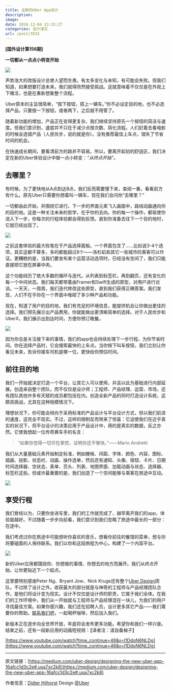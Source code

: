```yaml
---
title: 全新的Uber App设计
description: 
image: 
date: 2016-12-04 13:33:27
categories: 设计译文
url: /post/3532
---
```


**[国外设计第156期]**

**一切都从一点点小转变开始**

![](https://cdn.victor42.work/posts/2016-12/12-04/1-7ocitrf1HvNFK8Hbo3FoOw.png)

声势浩大的改版设计总使人望而生畏。有太多变化与未知，有可能会失败。但我们知道，如果想要打造未来，我们就得欣然接受挑战。这就意味着不仅仅是在外观上下赌注，也是在重新想象整个流程。

Uber原本的主旨很简单，“按下按钮，搭上一辆车。”你不必设定目的地，也不必选择产品，只要按一下按钮，或者两下，之后就不用管了。

随着新功能的增加，产品正在变得更复杂，我们继续坚持原先一个按钮的简洁与速度。但我们意识到，速度并不只在于减少点按次数、简化流程。人们赶着去看电影的时候会选错产品（人民优步，说的就是你）。没有推荐最佳上车点，错失了节省时间的机会。

在快速成长期间，要看清前方的路并不容易。所以，要离开起初的舒适区，我们决定在新的Uber体验设计中做一点小转变：*“从终点开始”*。

## 去哪里？

有时候，为了更快地从A点到达B点，我们反而需要慢下来，查阅一番，看看前方有什么。原先Uber只需要你想着叫一辆车，现在我们会问你“去哪里？”

一切都由此开始，并围绕它进行。下一步的界面元素飞入画面中，路线动画通向你的目的地。这是一种关注未来的哲学，在乎你的去向。你的每一个操作，都驱使你进入下一步，你每次的行程体验都会得到反馈。直到你准备去往下一个目的地时，它就已经出现了。

![](https://cdn.victor42.work/posts/2016-12/12-04/1-1xHu1vhKVvIx2SY-XdiF7A.jpeg)

之前这套体验的最大败笔在于产品选择面板。一个界面包含了……比如说3-4个选项，其实这都不算多，多的都能超过8个——洛杉矶和其它一些城市的乘客可以作证。更糟糕的是，当我们要发布某个运营活动选项时，已经没有空间了，我们只能直接把它放在屏幕中央。

这个功能经历了绝大多数的循环与迭代。从列表到标签栏，再到翻页，还有变化的每一个中间状态。我们每天都带着由Framer和Swift生成的原型，对用户进行访谈。一天天，一周周，我们迭代修改这些原型，直到我们获得正确答案。我们发现，人们不在乎你在一个界面中堆砌了多少种产品和功能。

现在，知道了用户的目的地，我们有充足的环境信息，能提供机会让你做出更佳的选择。我们预先展示出产品费用，你就能做出更清晰简单的选择。对于人民优步和UberX，我们展示出到达时间，方便你预订晚餐。

![](https://cdn.victor42.work/posts/2016-12/12-04/1-U6PKgfBbne-QQZJIWSOvew.jpeg)

因为你总是关注接下来的事情，我们的app也会持续处理下一步行程，为你节省时间。你在选择产品时，它会搜索最快的上车点。当你按下叫车按钮，我们立刻让你看见未来，告诉你接车司机是哪一位，更快给你预估时间。

## 前往目的地

我们一开始就决定打造一个平台，让其它人可以使用，并且以此为基础进行内部延展。创造来自整个团队，而不仅仅是设计师；工程师、产品经理、运营、市场，还有团队其他许多有天赋的成员都包括在内。创造全新产品的同时打造设计系统，这颇具挑战，尤其在这种规模情况下。

理想状况下，你可能会倾向于采用标准的产品设计与平台设计方式，但以我们前进的速度，这完全不现实。不过，这样的限制反而带来了惊喜：它迫使我们在近乎真实的状况下，将平台设计的决策应用于产品设计中，用的是真实的数据，反之亦然。它使我想起一位传奇赛车手的名言：

> “如果你觉得一切尽在掌控，证明你还不够快。”——Mario Andretti

我们从大量基础元素开始制定标准，例如栅格、间距、字体、颜色、内容、图标、插画、投影、状态栏、动画、操作选单，然后还有通知、头像、按钮、卡片、日期时间选择器、空状态、表单、页头、列表、地图界面、加载动画与状态、选择器、标签栏这些。但或许最重要的是，我们创造了一个空间能够与乘客在旅途中互动。

![](https://cdn.victor42.work/posts/2016-12/12-04/1-t_KgpnQ5C_CPhQxuXXCEtA.png)

## 享受行程

我们曾经以为，只要你坐进车里，我们的工作就完成了，越早离开我们的app，体验就越好。不过随着一步步向前看，我们意识到我们忽略了旅途中最长的一部分：在途中。

我们考虑过你在旅途中可能想听你喜欢的音乐，想看你前往的餐馆的菜单，想与你将要碰面的人保持联系。我们以你和这段旅程为中心，构建了一个内容平台。

![](https://cdn.victor42.work/posts/2016-12/12-04/1-uX84vBZ06pGXvKnW0MZUPw.jpeg)

新的Uber应用都围绕你、你想做的事情、你想去的地方而展开。我们从终点开始，让你更贴近下一个起点。

这里要特别感谢Peter Ng、Bryant Jow、Nick Kruge还有整个[Uber Design](https://medium.com/u/f0f8b53891a8)团队。不过除了设计之外，收获最大的部分就是与神奇的工程师与产品经理团队合作，是他们将设计变为现实。设计不仅仅是设计师的职责，它属于我们全体。在我们的工作环境中，我们从一开始就与工程师与产品经理混在一块儿，为我们的用户寻找最佳方案。如果你感兴趣，我们还在招聘人员，设计更多其它产品——我们需要你的帮助。[联系我们吧](https://www.linkedin.com/in/dhilhorst)，一起喝杯咖啡，然后加入我们。

新版本正在逐步向全世界开放，年底将会发布更多功能。希望你和我们一样兴奋。结束之前，还有一段新应用的动画短视频：【译者注：请自备梯子】

[https://www.youtube.com/watch?time_continue=46&v=I1DdoN6NLDg](https://www.youtube.com/watch?time_continue=46&v=I1DdoN6NLDg)

---

原文链接：[https://medium.com/uber-design/designing-the-new-uber-app-16afcc1d3c2e#.usa7xc2k8](https://medium.com/uber-design/designing-the-new-uber-app-16afcc1d3c2e#.usa7xc2k8)

作者信息：[Didier Hilhorst](https://medium.com/@didierh)
Design [@Uber](http://twitter.com/Uber)